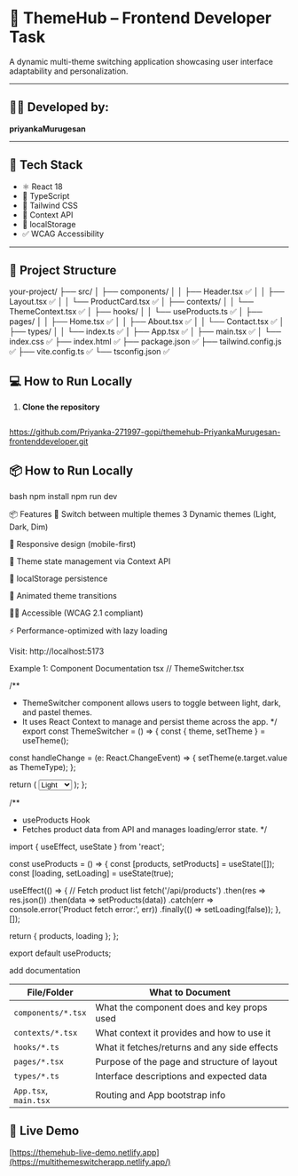 # 🌈 ThemeHub – Frontend Developer Task

A dynamic multi-theme switching application showcasing user interface adaptability and personalization.

---

## 👨‍💻 Developed by:
**priyankaMurugesan**

---

## 🚀 Tech Stack

- ⚛️ React 18
- 📘 TypeScript
- 🎨 Tailwind CSS
- 🧠 Context API
- 💾 localStorage
- ✅ WCAG Accessibility

---

## 📂 Project Structure

your-project/
├── src/
│   ├── components/
│   │   ├── Header.tsx ✅
│   │   ├── Layout.tsx ✅
│   │   └── ProductCard.tsx ✅
│   ├── contexts/
│   │   └── ThemeContext.tsx ✅
│   ├── hooks/
│   │   └── useProducts.ts ✅
│   ├── pages/
│   │   ├── Home.tsx ✅
│   │   ├── About.tsx ✅
│   │   └── Contact.tsx ✅
│   ├── types/
│   │   └── index.ts ✅
│   ├── App.tsx ✅
│   ├── main.tsx ✅
│   └── index.css ✅
├── index.html ✅
├── package.json ✅
├── tailwind.config.js ✅
├── vite.config.ts ✅
└── tsconfig.json ✅


## 💻 How to Run Locally

1. **Clone the repository**
   ```bash
https://github.com/Priyanka-271997-gopi/themehub-PriyankaMurugesan-frontenddeveloper.git

## 📦 How to Run Locally
bash
npm install
npm run dev

📦 Features
🎨 Switch between multiple themes  3 Dynamic themes (Light, Dark, Dim)

📱 Responsive design (mobile-first)

🧠 Theme state management via Context API

💾 localStorage persistence

🌈 Animated theme transitions

🧑‍🦯 Accessible (WCAG 2.1 compliant)

⚡ Performance-optimized with lazy loading


Visit: http://localhost:5173



 Example 1: Component Documentation
tsx
// ThemeSwitcher.tsx

/**
 * ThemeSwitcher component allows users to toggle between light, dark, and pastel themes.
 * It uses React Context to manage and persist theme across the app.
 */
export const ThemeSwitcher = () => {
  const { theme, setTheme } = useTheme();

  const handleChange = (e: React.ChangeEvent<HTMLSelectElement>) => {
    setTheme(e.target.value as ThemeType);
  };

  return (
    <select onChange={handleChange} value={theme}>
      <option value="light">Light</option>
      <option value="dark">Dark</option>
      <option value="pastel">Pastel</option>
    </select>
  );
};

/**
 * useProducts Hook
 * Fetches product data from API and manages loading/error state.
 */

import { useEffect, useState } from 'react';

const useProducts = () => {
  const [products, setProducts] = useState([]);
  const [loading, setLoading] = useState(true);

  useEffect(() => {
    // Fetch product list
    fetch('/api/products')
      .then(res => res.json())
      .then(data => setProducts(data))
      .catch(err => console.error('Product fetch error:', err))
      .finally(() => setLoading(false));
  }, []);

  return { products, loading };
};

export default useProducts;


 add documentation

| File/Folder           | What to Document                             |
| --------------------- | -------------------------------------------- |
| `components/*.tsx`    | What the component does and key props used   |
| `contexts/*.tsx`      | What context it provides and how to use it   |
| `hooks/*.ts`          | What it fetches/returns and any side effects |
| `pages/*.tsx`         | Purpose of the page and structure of layout  |
| `types/*.ts`          | Interface descriptions and expected data     |
| `App.tsx`, `main.tsx` | Routing and App bootstrap info               |


  ## 🔗 Live Demo
[https://themehub-live-demo.netlify.app](https://multithemeswitcherapp.netlify.app/)


